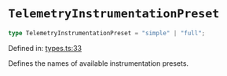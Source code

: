 # `TelemetryInstrumentationPreset`

```ts
type TelemetryInstrumentationPreset = "simple" | "full";
```

Defined in: [types.ts:33](https://github.com/adobe/commerce-integration-starter-kit/blob/6d4d9f7c629d2abc0e81fce4567de926c2bddb60/packages/aio-lib-telemetry/source/types.ts#L33)

Defines the names of available instrumentation presets.
